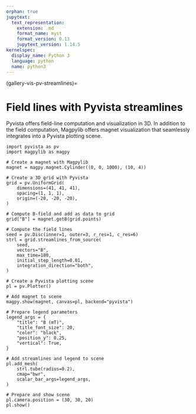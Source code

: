 ```yaml
---
orphan: true
jupytext:
  text_representation:
    extension: .md
    format_name: myst
    format_version: 0.13
    jupytext_version: 1.14.5
kernelspec:
  display_name: Python 3
  language: python
  name: python3
---
```


(gallery-vis-pv-streamlines)=

# Field lines with Pyvista streamlines

Pyvista offers field-line computation and visualization in 3D. In addition to the field computation, Magpylib offers magnet visualization that seamlessly integrates into a Pyvista plotting scene.

```{code-cell} ipython3
import pyvista as pv
import magpylib as magpy

# Create a magnet with Magpylib
magnet = magpy.magnet.Cylinder((0, 0, 1000), (10, 4))

# Create a 3D grid with Pyvista
grid = pv.UniformGrid(
    dimensions=(41, 41, 41),
    spacing=(1, 1, 1),
    origin=(-20, -20, -20),
)

# Compute B-field and add as data to grid
grid["B"] = magnet.getB(grid.points)

# Compute the field lines
seed = pv.Disc(inner=1, outer=3, r_res=1, c_res=6)
strl = grid.streamlines_from_source(
    seed,
    vectors="B",
    max_time=180,
    initial_step_length=0.01,
    integration_direction="both",
)

# Create a Pyvista plotting scene
pl = pv.Plotter()

# Add magnet to scene
magpy.show(magnet, canvas=pl, backend="pyvista")

# Prepare legend parameters
legend_args = {
    "title": "B (mT)",
    "title_font_size": 20,
    "color": "black",
    "position_y": 0.25,
    "vertical": True,
}

# Add streamlines and legend to scene
pl.add_mesh(
    strl.tube(radius=0.2),
    cmap="bwr",
    scalar_bar_args=legend_args,
)

# Prepare and show scene
pl.camera.position = (30, 30, 20)
pl.show()
```